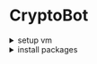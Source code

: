 # CryptoBot

<details>
<summary>setup vm</summary>

## add new repository in git browser

git clone https://github.com/scaja/CryptoBot.git  
cd CryptoBot  
git add .gitignore  
git commit -m "add gitignore"  
git push  
source myenv/bin/activatesource  


## virtual environment

sudo apt-get update  
sudo apt-get install python3.8-venv --fix-missing  
python3 -m venv myenv  
source myenv/bin/activate  


upgrade pip  
python3 -m pip install --upgrade pip  


## Create Kernel

pip3 install ipykernel  
python3 -m ipykernel install --user --name='vscode'  


## Start Jupiter

pip install notebook ipython  
jupyter notebook  
Install extensions also as host ssh  
restart VSCODE manuelly  

</details>

<details>
<summary>install packages</summary>

pip install pandas  
pip install python-dotenv  
pip install python-binance  
pip install websocket-client


</details>
